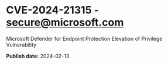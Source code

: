 # CVE-2024-21315 - secure@microsoft.com

Microsoft Defender for Endpoint Protection Elevation of Privilege Vulnerability

**Publish date:** 2024-02-13
